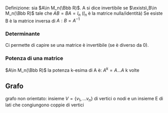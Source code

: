 Definizione: sia $A\in M_n(\Bbb R)$. A si dice invertibile se $\exists\,B\in M_n(\Bbb R)$ tale che $AB=BA=I_n$ 
($I_n$ è la matrice nulla/identità) Se esiste B è la matrice inversa di $A:B=A^{-1}$
### Determinante
Ci permette di capire se una matrice è invertibile (se è diverso da 0).

### Potenza di una matrice
$A\in M_n(\Bbb R)$ la potenza k-esima di A è: $A^k=A...A$ k volte

## Grafo
grafo non orientato: insieme $V=\{v_1,...v_n\}$ di vertici o nodi e un insieme E di lati che congiungono coppie di vertici